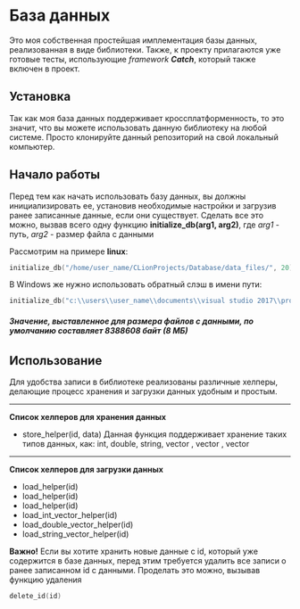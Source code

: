 # База данных

Это моя собственная простейшая имплементация базы данных, реализованная в виде библиотеки.
Также, к проекту прилагаются уже готовые тесты, использующие *framework* ***Catch***, который также включен в проект.


## Установка

Так как моя база данных поддерживает кроссплатформенность, то это значит,
что вы можете использовать данную библиотеку на любой системе. Просто клонируйте данный репозиторий
на свой локальный компьютер.

## Начало работы

Перед тем как начать использовать базу данных, вы должны инициализировать ее, установив необходимые
настройки и загрузив ранее записанные данные, если они существует. Сделать все это можно, вызвав всего одну функцию
**initialize_db(arg1, arg2)**, где *arg1* - путь, *arg2* - размер файла с данными

 Рассмотрим на примере **linux**:
 ```c++
 initialize_db("/home/user_name/CLionProjects/Database/data_files/", 20)
 ```
 В Windows же нужно использовать обратный слэш в имени пути:
  ```c++
  initialize_db("c:\\users\\user_name\\documents\\visual studio 2017\\projects\\database\\data_files\\", 20)
  ```

###### **_Значение, выставленное для размера файлов с данными, по умолчанию составляет 8388608 байт (8 МБ)_**

## Использование

Для удобства записи в библиотеке реализованы различные хелперы, делающие процесс хранения и загрузки данных удобным и простым.

---

**Список хелперов для хранения данных**
- store_helper(id, data)
Данная функция поддерживает хранение таких типов данных, как: int, double, string, vector <int>, vector <double>, vector <string>

---

**Список хелперов для загрузки данных**
- load_helper<int>(id)
- load_helper<double>(id)
- load_helper<string>(id)
- load_int_vector_helper(id)
- load_double_vector_helper(id)
- load_string_vector_helper(id)

**Важно!**
Если вы хотите хранить новые данные с id, который уже содержится в базе данных, перед этим требуется удалить все
записи о ранее записанном id с данными. Проделать это можно, вызывав функцию удаления

  ```c++
  delete_id(id)
  ```

